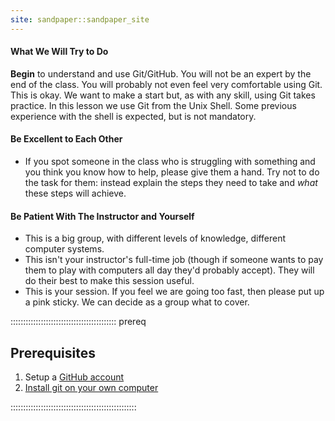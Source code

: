 ```yaml
---
site: sandpaper::sandpaper_site
---
```


#### What We Will Try to Do

**Begin** to understand and use Git/GitHub. You will not be an expert by the end of the class. You will probably not even feel very comfortable using Git. This is okay. We want to make a start but, as with any skill, using Git takes practice. In this lesson we use Git from the Unix Shell. Some previous experience with the shell is expected, but is not mandatory.

#### Be Excellent to Each Other

- If you spot someone in the class who is struggling with something and you think you know how to help, please give them a hand. Try not to do the task for them: instead explain the steps they need to take and *what* these steps will achieve.

#### Be Patient With The Instructor and Yourself

- This is a big group, with different levels of knowledge, different computer systems.
- This isn't your instructor's full-time job (though if someone wants to pay them to play with computers all day they'd probably accept). They will do their best to make this session useful.
- This is your session. If you feel we are going too fast, then please put up a pink sticky. We can decide as a group what to cover.

::::::::::::::::::::::::::::::::::::::::::  prereq

## Prerequisites

1. Setup a [GitHub account](https://github.com/)
2. [Install git on your own computer](https://help.github.com/articles/set-up-git/)
  

::::::::::::::::::::::::::::::::::::::::::::::::::


